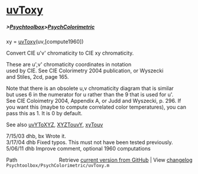 # [uvToxy](uvToxy)
##### >[Psychtoolbox](Psychtoolbox)>[PsychColorimetric](PsychColorimetric)

xy = [uvToxy](uvToxy)(uv,[compute1960])  
  
Convert CIE u'v' chromaticity to CIE xy chromaticity.  
  
These are u',v' chromaticity coordinates in notation  
used by CIE.  See CIE Colorimetry 2004 publication, or Wyszecki  
and Stiles, 2cd, page 165.  
  
Note that there is an obsolete u,v chromaticity diagram that is similar  
but uses 6 in the numerator for u rather than the 9 that is used for u'.  
See CIE Coloimetry 2004, Appendix A, or Judd and Wyszecki, p. 296. If  
you want this (maybe to compute correlated color temperatures), you can  
pass this as 1.  It is 0 by default.  
  
See also [uvYToXYZ](uvYToXYZ), [XYZTouvY](XYZTouvY), [xyTouv](xyTouv)  
  
7/15/03  dhb, bx  Wrote it.  
3/17/04  dhb      Fixed typos.  This must not have been tested previously.  
5/06/11  dhb      Improve comment, optional 1960 computations  




<div class="code_header" style="text-align:right;">
  <span style="float:left;">Path&nbsp;&nbsp;</span> <span class="counter">Retrieve <a href=
  "https://raw.github.com/Psychtoolbox-3/Psychtoolbox-3/beta/Psychtoolbox/PsychColorimetric/uvToxy.m">current version from GitHub</a> | View <a href=
  "https://github.com/Psychtoolbox-3/Psychtoolbox-3/commits/beta/Psychtoolbox/PsychColorimetric/uvToxy.m">changelog</a></span>
</div>
<div class="code">
  <code>Psychtoolbox/PsychColorimetric/uvToxy.m</code>
</div>

